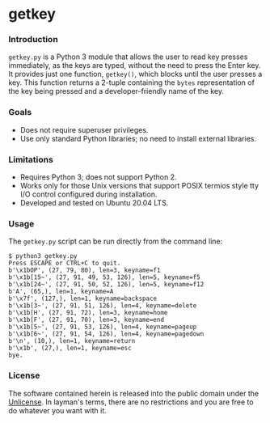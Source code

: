 # getkey

### Introduction
`getkey.py` is a Python 3 module that allows the user to read key presses
immediately, as the keys are typed, without the need to press the Enter key.
It provides just one function, `getkey()`, which blocks until the user presses
a key. This function returns a 2-tuple containing the `bytes` representation of
the key being pressed and a developer-friendly name of the key.

### Goals
- Does not require superuser privileges.
- Use only standard Python libraries; no need to install external libraries.

### Limitations
- Requires Python 3; does not support Python 2.
- Works only for those Unix versions that support POSIX termios style tty I/O
control configured during installation.
- Developed and tested on Ubuntu 20.04 LTS.

### Usage
The `getkey.py` script can be run directly from the command line:
```
$ python3 getkey.py
Press ESCAPE or CTRL+C to quit.
b'\x1bOP', (27, 79, 80), len=3, keyname=f1
b'\x1b[15~', (27, 91, 49, 53, 126), len=5, keyname=f5
b'\x1b[24~', (27, 91, 50, 52, 126), len=5, keyname=f12
b'A', (65,), len=1, keyname=A
b'\x7f', (127,), len=1, keyname=backspace
b'\x1b[3~', (27, 91, 51, 126), len=4, keyname=delete
b'\x1b[H', (27, 91, 72), len=3, keyname=home
b'\x1b[F', (27, 91, 70), len=3, keyname=end
b'\x1b[5~', (27, 91, 53, 126), len=4, keyname=pageup
b'\x1b[6~', (27, 91, 54, 126), len=4, keyname=pagedown
b'\n', (10,), len=1, keyname=return
b'\x1b', (27,), len=1, keyname=esc
bye.
```

### License
The software contained herein is released into the public domain under the
[Unlicense](https://unlicense.org/). In layman's terms, there are no
restrictions and you are free to do whatever you want with it.
